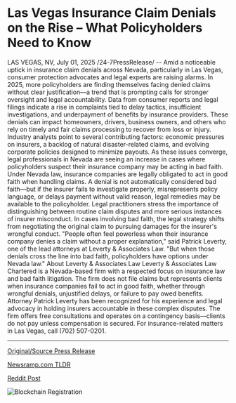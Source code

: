 # Las Vegas Insurance Claim Denials on the Rise – What Policyholders Need to Know

LAS VEGAS, NV, July 01, 2025 /24-7PressRelease/ -- Amid a noticeable uptick in insurance claim denials across Nevada, particularly in Las Vegas, consumer protection advocates and legal experts are raising alarms. In 2025, more policyholders are finding themselves facing denied claims without clear justification—a trend that is prompting calls for stronger oversight and legal accountability.  Data from consumer reports and legal filings indicate a rise in complaints tied to delay tactics, insufficient investigations, and underpayment of benefits by insurance providers. These denials can impact homeowners, drivers, business owners, and others who rely on timely and fair claims processing to recover from loss or injury.  Industry analysts point to several contributing factors: economic pressures on insurers, a backlog of natural disaster-related claims, and evolving corporate policies designed to minimize payouts. As these issues converge, legal professionals in Nevada are seeing an increase in cases where policyholders suspect their insurance company may be acting in bad faith.  Under Nevada law, insurance companies are legally obligated to act in good faith when handling claims. A denial is not automatically considered bad faith—but if the insurer fails to investigate properly, misrepresents policy language, or delays payment without valid reason, legal remedies may be available to the policyholder.  Legal practitioners stress the importance of distinguishing between routine claim disputes and more serious instances of insurer misconduct. In cases involving bad faith, the legal strategy shifts from negotiating the original claim to pursuing damages for the insurer's wrongful conduct.  "People often feel powerless when their insurance company denies a claim without a proper explanation," said Patrick Leverty, one of the lead attorneys at Leverty & Associates Law. "But when those denials cross the line into bad faith, policyholders have options under Nevada law."  About Leverty & Associates Law Leverty & Associates Law Chartered is a Nevada-based firm with a respected focus on insurance law and bad faith litigation. The firm does not file claims but represents clients when insurance companies fail to act in good faith, whether through wrongful denials, unjustified delays, or failure to pay owed benefits. Attorney Patrick Leverty has been recognized for his experience and legal advocacy in holding insurers accountable in these complex disputes.  The firm offers free consultations and operates on a contingency basis—clients do not pay unless compensation is secured. For insurance-related matters in Las Vegas, call (702) 507-0201. 

---

[Original/Source Press Release](https://www.24-7pressrelease.com/press-release/524309/las-vegas-insurance-claim-denials-on-the-rise-what-policyholders-need-to-know)
                    

[Newsramp.com TLDR](https://newsramp.com/curated-news/rising-insurance-claim-denials-in-nevada-spark-legal-concerns/ee234c0ae006b17aa50d5300fec8400c) 

 



[Reddit Post](https://www.reddit.com/r/newsramp/comments/1lovni1/rising_insurance_claim_denials_in_nevada_spark/) 



![Blockchain Registration](https://cdn.newsramp.app/24-7PressRelease/qrcode/257/1/mielo4Qy.webp)